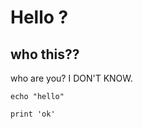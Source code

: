 <html>
  <link rel="stylesheet" href="/assets/css/style.css">
</html>

# Hello ?

## who this??

who are you? I DON'T KNOW.


```
echo "hello"
```

`print 'ok'`
